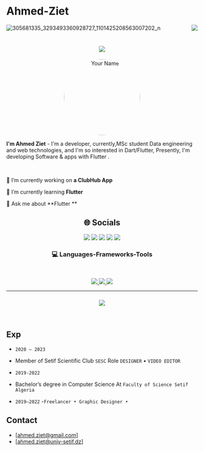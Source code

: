 # Ahmed-Ziet
![305681335_3293493360928727_1101425208563007202_n](https://github.com/zietahmed19/AhmedZiet/assets/81768958/e9a726ba-d5e8-48f4-aed4-6e952d80aabf)
<img align="right" src="https://visitor-badge.laobi.icu/badge?page_id=salesp07.salesp07" />

<h1 align="center">
    <img src="https://readme-typing-svg.herokuapp.com/?font=Righteous&size=35&center=true&vCenter=true&width=500&height=70&duration=4000&lines=Hi+There!+👋;+I'm+Ahmed+Ziet;" />
</h1>
<p align="center">
    
  <img src="https://github.com/zietahmed19/zietahmed19/blob/main/android.gif" width="200" height="200" alt="Your Name" style="border-radius: 50%;">
</p>

**I'm Ahmed Ziet** - I'm a  developer, currently,MSc student Data engineering and web technologies, and I'm so interested in Dart/Flutter, Presently, I'm developing Software & apps with Flutter  .


<br/>

<div align="left">
 
 🔭 I’m currently working on **a ClubHub App**
 
 🌱 I’m currently learning **Flutter**

 💬 Ask me about **Flutter **
 
 </div>
 <h2 align="center">🌐 Socials</h2>

<div align="center"> 
 <div> 
  <a href="https://www.behance.net/darkstarshaco" target="_blank"><img src="https://img.shields.io/badge/Behance-053eff?style=for-the-badge&logo=behance&logoColor=white" target="_blank"></a>
  <a href="https://www.instagram.com/ziet_ahmed/" target="_blank"><img src="https://img.shields.io/badge/-Instagram-962FBF?style=for-the-badge&logo=instagram&logoColor=white" target="_blank"></a>
 	<a href="https://www.facebook.com/ahmed.ziet.50/" target="_blank">
    <img src="https://img.shields.io/badge/Facebook-4267B2?style=for-the-badge&logo=facebook&logoColor=white" target="_blank"></a>
  <a href = "mailto:ahmed.ziet@gmail.com">
    <img src="https://img.shields.io/badge/-Gmail-BB001B?style=for-the-badge&logo=gmail&logoColor=white" target="_blank"></a>
  <a href="https://www.linkedin.com/in/ahmed-ziet/" target="_blank">
    <img src="https://img.shields.io/badge/-LinkedIn-%230077B5?style=for-the-badge&logo=linkedin&logoColor=white" target="_blank"></a> 
  
</div>
</div>

 
 
<h3 align="center"> 💻  Languages-Frameworks-Tools </h3>
<br/>
<p align="center">
  <a href="https://skillicons.dev">
    <img src="https://skillicons.dev/icons?i=androidstudio,flutter,dart,css,html,bootstrap,js,php,mysql,py,r,cpp" />
    <img src="https://skillicons.dev/icons?i=git,docker,postman,github" />
    <img src="https://skillicons.dev/icons?i=xd,figma,ps,ai,pr,ae" />
  </a>
</p>

<hr/>

<h3 align="center">
    <img src="https://readme-typing-svg.herokuapp.com/?font=Righteous&size=25&center=true&vCenter=true&width=500&height=70&duration=4000&lines=Thanks+for+visiting!+✌️;+Shoot+me+a+message+on+Linkedin!;I'm+always+down+to+collab+:)">
</h3>

<br/>


## Exp
* `2020 – 2023`
 - Member of Setif Scientific Club `SESC` Role `DESIGNER` • `VIDEO EDITOR`
* `2019-2022`
 - Bachelor’s degree in Computer Science At `Faculty of Science Setif Algeria`
* `2019–2022`
  -`Freelancer • Graphic Designer •`
## Contact
* [ahmed.ziet@gmail.com]
* [ahmed.ziet@univ-setif.dz]
